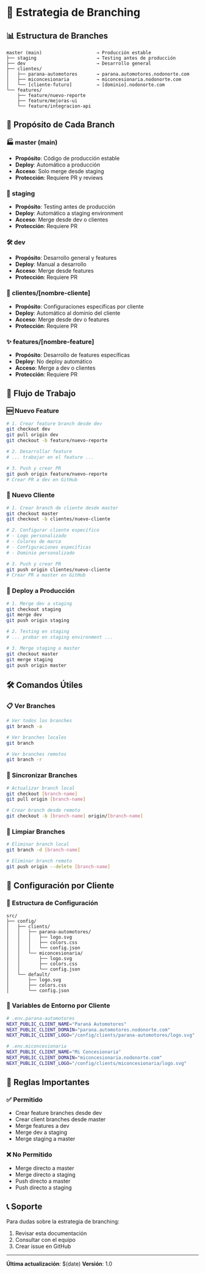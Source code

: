 # 🌳 Estrategia de Branching

## 📊 Estructura de Branches

```
master (main)                    → Producción estable
├── staging                      → Testing antes de producción
├── dev                          → Desarrollo general
├── clientes/
│   ├── parana-automotores       → parana.automotores.nodonorte.com
│   ├── miconcesionaria          → miconcesionaria.nodonorte.com
│   └── [cliente-futuro]         → [dominio].nodonorte.com
└── features/
    ├── feature/nuevo-reporte
    ├── feature/mejoras-ui
    └── feature/integracion-api
```

## 🎯 Propósito de Cada Branch

### **🏭 master (main)**
- **Propósito**: Código de producción estable
- **Deploy**: Automático a producción
- **Acceso**: Solo merge desde staging
- **Protección**: Requiere PR y reviews

### **🧪 staging**
- **Propósito**: Testing antes de producción
- **Deploy**: Automático a staging environment
- **Acceso**: Merge desde dev o clientes
- **Protección**: Requiere PR

### **🛠️ dev**
- **Propósito**: Desarrollo general y features
- **Deploy**: Manual a desarrollo
- **Acceso**: Merge desde features
- **Protección**: Requiere PR

### **🏢 clientes/[nombre-cliente]**
- **Propósito**: Configuraciones específicas por cliente
- **Deploy**: Automático al dominio del cliente
- **Acceso**: Merge desde dev o features
- **Protección**: Requiere PR

### **✨ features/[nombre-feature]**
- **Propósito**: Desarrollo de features específicas
- **Deploy**: No deploy automático
- **Acceso**: Merge a dev o clientes
- **Protección**: Requiere PR

## 🔄 Flujo de Trabajo

### **🆕 Nuevo Feature**
```bash
# 1. Crear feature branch desde dev
git checkout dev
git pull origin dev
git checkout -b feature/nuevo-reporte

# 2. Desarrollar feature
# ... trabajar en el feature ...

# 3. Push y crear PR
git push origin feature/nuevo-reporte
# Crear PR a dev en GitHub
```

### **🏢 Nuevo Cliente**
```bash
# 1. Crear branch de cliente desde master
git checkout master
git checkout -b clientes/nuevo-cliente

# 2. Configurar cliente específico
# - Logo personalizado
# - Colores de marca
# - Configuraciones específicas
# - Dominio personalizado

# 3. Push y crear PR
git push origin clientes/nuevo-cliente
# Crear PR a master en GitHub
```

### **🚀 Deploy a Producción**
```bash
# 1. Merge dev a staging
git checkout staging
git merge dev
git push origin staging

# 2. Testing en staging
# ... probar en staging environment ...

# 3. Merge staging a master
git checkout master
git merge staging
git push origin master
```

## 🛠️ Comandos Útiles

### **📋 Ver Branches**
```bash
# Ver todos los branches
git branch -a

# Ver branches locales
git branch

# Ver branches remotos
git branch -r
```

### **🔄 Sincronizar Branches**
```bash
# Actualizar branch local
git checkout [branch-name]
git pull origin [branch-name]

# Crear branch desde remoto
git checkout -b [branch-name] origin/[branch-name]
```

### **🧹 Limpiar Branches**
```bash
# Eliminar branch local
git branch -d [branch-name]

# Eliminar branch remoto
git push origin --delete [branch-name]
```

## 🎨 Configuración por Cliente

### **📁 Estructura de Configuración**
```
src/
├── config/
│   ├── clients/
│   │   ├── parana-automotores/
│   │   │   ├── logo.svg
│   │   │   ├── colors.css
│   │   │   └── config.json
│   │   └── miconcesionaria/
│   │       ├── logo.svg
│   │       ├── colors.css
│   │       └── config.json
│   └── default/
│       ├── logo.svg
│       ├── colors.css
│       └── config.json
```

### **🔧 Variables de Entorno por Cliente**
```bash
# .env.parana-automotores
NEXT_PUBLIC_CLIENT_NAME="Paraná Automotores"
NEXT_PUBLIC_CLIENT_DOMAIN="parana.automotores.nodonorte.com"
NEXT_PUBLIC_CLIENT_LOGO="/config/clients/parana-automotores/logo.svg"

# .env.miconcesionaria
NEXT_PUBLIC_CLIENT_NAME="Mi Concesionaria"
NEXT_PUBLIC_CLIENT_DOMAIN="miconcesionaria.nodonorte.com"
NEXT_PUBLIC_CLIENT_LOGO="/config/clients/miconcesionaria/logo.svg"
```

## 🚨 Reglas Importantes

### **✅ Permitido**
- Crear feature branches desde dev
- Crear client branches desde master
- Merge features a dev
- Merge dev a staging
- Merge staging a master

### **❌ No Permitido**
- Merge directo a master
- Merge directo a staging
- Push directo a master
- Push directo a staging

## 📞 Soporte

Para dudas sobre la estrategia de branching:
1. Revisar esta documentación
2. Consultar con el equipo
3. Crear issue en GitHub

---

**Última actualización**: $(date)
**Versión**: 1.0 